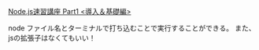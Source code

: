 [Node.js速習講座 Part1 <導入＆基礎編>](https://www.udemy.com/course/nodejs-part1/learn/lecture/10829636#overview)


node ファイル名とターミナルで打ち込むことで実行することができる。
また、jsの拡張子はなくてもいい！
